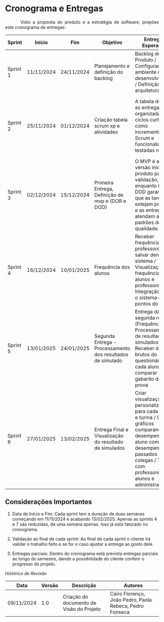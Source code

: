 # Cronograma e Entregas
<p style="text-indent: 50px;text-align: justify;">Visto a proposta do produto e a estratégia de software, propões este cronograma de entregas:</p>  

<table>
<thead>
<tr>
<th>Sprint</th>
<th>Início</th>
<th>Fim</th>
<th>Objetivo</th>
<th>Entregas Esperadas</th>
<th>Validação do Cliente</th>
</tr>
</thead>
<tbody>
<tr>
<td>Sprint 1</td>
<td>11/11/2024</td>
<td>24/11/2024</td>
<td>Planejamento e definição do backlog</td>
<td>Backlog do Produto / Configuração do ambiente de desenvolvimento / Definição da arquitetura</td>
<td>Revisão do backlog e confirmação de prioridades</td>
</tr>
<tr>
<td>Sprint 2</td>
<td>25/11/2024</td>
<td>01/12/2024</td>
<td>Criação tabela scrum xp e atividades</td>
<td>A tabela destaca as entregas organizadas em ciclos curtos, como incrementos no Scrum e funcionalidades testadas no XP</td>
<td>Mostra como cada metodologia envolve o cliente, com revisões no Scrum e feedback frequente no XP</td>
</tr>
<tr>
<td>Sprint 3</td>
<td>02/12/2024</td>
<td>15/12/2024</td>
<td>Primeira Entrega, Definição de mvp e (DOR e DOD)</td>
<td>O MVP é a versão inicial do produto para validação, enquanto DOR e DOD garantem que as tarefas estejam prontas e as entregas atendam aos padrões de qualidade.</td>
<td>O MVP valida o produto com o cliente, enquanto DOR e DOD garantem a qualidade das entregas.</td>
</tr>
<tr>
<td>Sprint 4</td>
<td>16/12/2024</td>
<td>10/01/2025</td>
<td>Frequência dos alunos</td>
<td>Receber frequência dos professores e salvar dentro do sistema / Visualização de frequência para alunos e professores / Integração com o sistema de pontos do Galt</td>
<td>Validação da frequência dos alunos e conferir se os responsáveis pela frequência vão ser capazes de usar</td>
</tr>
<tr>
<td>Sprint 5</td>
<td>13/01/2025</td>
<td>24/01/2025</td>
<td>Segunda Entrega - Processamento dos resultados de simulado</td>
<td>Entrega da segunda release (Frequência e Processamento de resultado dos simulados) / Receber dados brutos do questionário de cada aluno e comparar com o gabarito da prova</td>
<td>Revisar como o processamento de simulados é feito, feedback da segunda entrega</td>
</tr>
<tr>
<td>Sprint 6</td>
<td>27/01/2025</td>
<td>13/02/2025</td>
<td>Entrega Final e Visualização do resultado de simulados</td>
<td>Criar visualizações personalizadas para cada aluno e turma / Criar gráficos comparando o desempenho do aluno com desempenhos passados e de colegas / Teste com professores, alunos e administradores</td>
<td>Validar quais tipos de comparação o pedagógico do cursinho quer, validar visualização dos resultados, testar produto com membros do Galt</td>
</tr>
</table>

## Considerações Importantes

1. Data de Início e Fim: Cada sprint tem a duração de duas semanas começando em 11/11/2024 e acabando 13/02/2025. Apenas as sprints 4 e 7 são reduzidas, de uma semana apenas. Isso já está fatorado no cronograma. 

2. Validação ao final de cada sprint: Ao final de cada sprint o cliente irá validar o trabalho feito e se for o caso ajustar a entrega ao gosto dele.

3. Entregas parciais: Dentro do cronograma está prevista entregas parciais ao longo do semestre, dando a possibilidade do cliente conferir o progresso do projeto.

*Histórico de Revisão*

| Data | Versão | Descrição | Autores |
| ---------- | ----------- | -------------- | -------------- |
| 09/11/2024 | 1.0 | Criação do documento de Visão do Projeto | Cairo Florenço, João Pedro, Paola Rebeca, Pedro Fonseca |